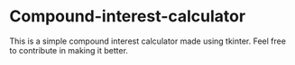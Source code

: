 # Compound-interest-calculator
This is a simple compound interest calculator made using tkinter.
Feel free to contribute in making it better.

